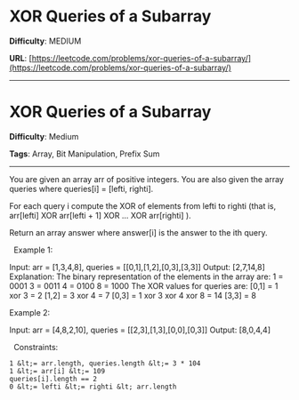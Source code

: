 # XOR Queries of a Subarray

**Difficulty**: MEDIUM

**URL**: [https://leetcode.com/problems/xor-queries-of-a-subarray/](https://leetcode.com/problems/xor-queries-of-a-subarray/)

---

# XOR Queries of a Subarray

**Difficulty**: Medium

**Tags**: Array, Bit Manipulation, Prefix Sum

---

You are given an array arr of positive integers. You are also given the array queries where queries[i] = [lefti, righti].

For each query i compute the XOR of elements from lefti to righti (that is, arr[lefti] XOR arr[lefti + 1] XOR ... XOR arr[righti] ).

Return an array answer where answer[i] is the answer to the ith query.

&nbsp;
Example 1:


Input: arr = [1,3,4,8], queries = [[0,1],[1,2],[0,3],[3,3]]
Output: [2,7,14,8] 
Explanation: 
The binary representation of the elements in the array are:
1 = 0001 
3 = 0011 
4 = 0100 
8 = 1000 
The XOR values for queries are:
[0,1] = 1 xor 3 = 2 
[1,2] = 3 xor 4 = 7 
[0,3] = 1 xor 3 xor 4 xor 8 = 14 
[3,3] = 8


Example 2:


Input: arr = [4,8,2,10], queries = [[2,3],[1,3],[0,0],[0,3]]
Output: [8,0,4,4]


&nbsp;
Constraints:


	1 &lt;= arr.length, queries.length &lt;= 3 * 104
	1 &lt;= arr[i] &lt;= 109
	queries[i].length == 2
	0 &lt;= lefti &lt;= righti &lt; arr.length



